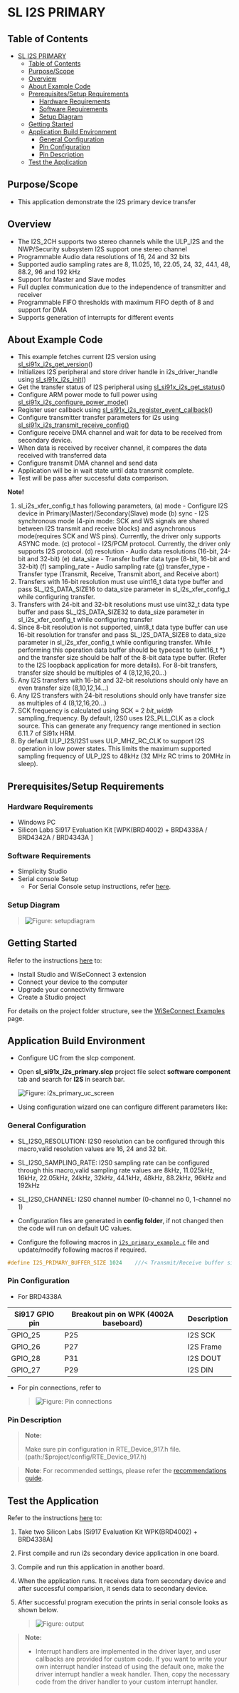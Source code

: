 # SL I2S PRIMARY

## Table of Contents

- [SL I2S PRIMARY](#sl-i2s-primary)
  - [Table of Contents](#table-of-contents)
  - [Purpose/Scope](#purposescope)
  - [Overview](#overview)
  - [About Example Code](#about-example-code)
  - [Prerequisites/Setup Requirements](#prerequisitessetup-requirements)
    - [Hardware Requirements](#hardware-requirements)
    - [Software Requirements](#software-requirements)
    - [Setup Diagram](#setup-diagram)
  - [Getting Started](#getting-started)
  - [Application Build Environment](#application-build-environment)
    - [General Configuration](#general-configuration)
    - [Pin Configuration](#pin-configuration)
    - [Pin Description](#pin-description)
  - [Test the Application](#test-the-application)

## Purpose/Scope

- This application demonstrate the I2S primary device transfer

## Overview

- The I2S_2CH supports two stereo channels while the ULP_I2S and the NWP/Security subsystem I2S support one stereo channel
- Programmable Audio data resolutions of 16, 24 and 32 bits
- Supported audio sampling rates are 8, 11.025, 16, 22.05, 24, 32, 44.1, 48, 88.2, 96 and 192 kHz
- Support for Master and Slave modes
- Full duplex communication due to the independence of transmitter and receiver
- Programmable FIFO thresholds with maximum FIFO depth of 8 and support for DMA
- Supports generation of interrupts for different events

## About Example Code

- This example fetches current I2S version using [sl_si91x_i2s_get_version](https://docs.silabs.com/wiseconnect/3.5.0/wiseconnect-api-reference-guide-si91x-peripherals/i2-s#sl-si91x-i2s-get-version)()
- Initializes I2S peripheral and store driver handle in i2s_driver_handle using [sl_si91x_i2s_init](https://docs.silabs.com/wiseconnect/3.5.0/wiseconnect-api-reference-guide-si91x-peripherals/i2-s#sl-si91x-i2s-init)()
- Get the transfer status of I2S peripheral using [sl_si91x_i2s_get_status](https://docs.silabs.com/wiseconnect/3.5.0/wiseconnect-api-reference-guide-si91x-peripherals/i2-s#sl-si91x-i2s-get-status)()
- Configure ARM power mode to full power using [sl_si91x_i2s_configure_power_mode](https://docs.silabs.com/wiseconnect/3.5.0/wiseconnect-api-reference-guide-si91x-peripherals/i2-s#sl-si91x-i2s-configure-power-mode)()
- Register user callback using [sl_si91x_i2s_register_event_callback](https://docs.silabs.com/wiseconnect/3.5.0/wiseconnect-api-reference-guide-si91x-peripherals/i2-s#sl-si91x-i2s-register-event-callback)()
- Configure transmitter transfer parameters for i2s using [sl_si91x_i2s_transmit_receive_config()](https://docs.silabs.com/wiseconnect/3.5.0/wiseconnect-api-reference-guide-si91x-peripherals/i2-s#sl-si91x-i2s-transmit-receive-config)
- Configure receive DMA channel and wait for data to be received from secondary device.
- When data is received by receiver channel, it compares the data received with transferred data
- Configure transmit DMA channel and send data
- Application will be in wait state until data transmit complete.
- Test will be pass after successful data comparison.

**Note!**

1. sl_i2s_xfer_config_t has following parameters,
   (a) mode - Configure I2S device in Primary(Master)/Secondary(Slave) mode
   (b) sync - I2S synchronous mode (4-pin mode: SCK and WS signals are shared between I2S transmit and receive blocks)
      and asynchronous mode(requires SCK and WS pins). Currently, the driver only supports ASYNC mode.
   (c) protocol - I2S/PCM protocol. Currently, the driver only supports I2S protocol.
   (d) resolution - Audio data resolutions (16-bit, 24-bit and 32-bit)
   (e) data_size - Transfer buffer data type (8-bit, 16-bit and 32-bit)
   (f) sampling_rate - Audio sampling rate
   (g) transfer_type - Transfer type (Transmit, Receive, Transmit abort, and Receive abort)
2. Transfers with 16-bit resolution must use uint16_t data type buffer and pass SL_I2S_DATA_SIZE16 to data_size parameter
   in sl_i2s_xfer_config_t while configuring transfer.
3. Transfers with 24-bit and 32-bit resolutions must use uint32_t data type buffer and pass SL_I2S_DATA_SIZE32 to data_size parameter
   in sl_i2s_xfer_config_t while configuring transfer
4. Since 8-bit resolution is not supported, uint8_t data type buffer can use 16-bit resolution for transfer and pass SL_I2S_DATA_SIZE8
   to data_size parameter in sl_i2s_xfer_config_t while configuring transfer. While performing this operation data buffer should be
   typecast to (uint16_t *) and the transfer size should be half of the 8-bit data type buffer. (Refer to the I2S loopback application for more details). For 8-bit transfers, transfer size should be multiples of 4 (8,12,16,20...)
5. Any I2S transfers with 16-bit and 32-bit resolutions should only have an even transfer size (8,10,12,14...)
6. Any I2S transfers with 24-bit resolutions should only have transfer size as multiples of 4 (8,12,16,20...)
7. SCK frequency is calculated using SCK = 2 *bit_width* sampling_frequency. By default, I2S0 uses I2S_PLL_CLK as a clock source. This can generate any frequency range mentioned in section 6.11.7 of Si91x HRM.
8. By default ULP_I2S/I2S1 uses ULP_MHZ_RC_CLK to support I2S operation in low power states. This limits the maximum supported sampling frequency of ULP_I2S to 48kHz (32 MHz RC trims to 20MHz in sleep).

## Prerequisites/Setup Requirements

### Hardware Requirements

- Windows PC
- Silicon Labs Si917 Evaluation Kit [WPK(BRD4002) + BRD4338A / BRD4342A / BRD4343A ]

### Software Requirements

- Simplicity Studio
- Serial console Setup
  - For Serial Console setup instructions, refer [here](https://docs.silabs.com/wiseconnect/latest/wiseconnect-developers-guide-developing-for-silabs-hosts/#console-input-and-output).

### Setup Diagram

 >![Figure: setupdiagram](resources/readme/setupdiagram.png)

## Getting Started

Refer to the instructions [here](https://docs.silabs.com/wiseconnect/latest/wiseconnect-getting-started/) to:

- Install Studio and WiSeConnect 3 extension
- Connect your device to the computer
- Upgrade your connectivity firmware
- Create a Studio project

For details on the project folder structure, see the [WiSeConnect Examples](https://docs.silabs.com/wiseconnect/latest/wiseconnect-examples/#example-folder-structure) page.

## Application Build Environment

- Configure UC from the slcp component.
- Open **sl_si91x_i2s_primary.slcp** project file select **software component** tab and search for **I2S** in search bar.

  ![Figure: i2s_primary_uc_screen](resources/uc_screen/i2s_primary_uc_screen.png)

- Using configuration wizard one can configure different parameters like:

### General Configuration

- SL_I2S0_RESOLUTION: I2S0 resolution can be configured through this macro,valid resolution values are 16, 24 and 32 bit.
- SL_I2S0_SAMPLING_RATE: I2S0 sampling rate can be configured through this macro,valid sampling rate values are
    8kHz, 11.025kHz, 16kHz, 22.05kHz, 24kHz, 32kHz, 44.1kHz, 48kHz, 88.2kHz, 96kHz and 192kHz
- SL_I2S0_CHANNEL: I2S0 channel number (0-channel no 0, 1-channel no 1)
- Configuration files are generated in **config folder**, if not changed then the code will run on default UC values.

- Configure the following macros in [`i2s_primary_example.c`](https://github.com/SiliconLabs/wiseconnect/blob/master/examples/si91x_soc/peripheral/sl_si91x_i2s_primary/i2s_primary_example.c) file and update/modify following macros if required.

```C
#define I2S_PRIMARY_BUFFER_SIZE 1024    ///< Transmit/Receive buffer size
```

### Pin Configuration

- For BRD4338A

| Si917 GPIO pin | Breakout pin on WPK (4002A baseboard) | Description             |
| ---------------| --------------------------------------|------------------------ |
| GPIO_25        | P25                                   | I2S SCK                 |
| GPIO_26        | P27                                   | I2S Frame               |
| GPIO_28        | P31                                   | I2S DOUT                |
| GPIO_27        | P29                                   | I2S DIN                 |

- For pin connections, refer to

   >![Figure: Pin connections](resources/readme/image505d.png)

### Pin Description

> **Note:**
>
> Make sure pin configuration in RTE_Device_917.h file.(path:/$project/config/RTE_Device_917.h)

> **Note**: For recommended settings, please refer the [recommendations guide](https://docs.silabs.com/wiseconnect/latest/wiseconnect-developers-guide-prog-recommended-settings/).

## Test the Application

Refer to the instructions [here](https://docs.silabs.com/wiseconnect/latest/wiseconnect-getting-started/) to:

1. Take two Silicon Labs [Si917 Evaluation Kit WPK(BRD4002) + BRD4338A]
2. First compile and run i2s secondary device application in one board.
3. Compile and run this application in another board.
4. When the application runs. It receives data from secondary device and after successful
   comparision, it sends data to secondary device.
5. After successful program execution the prints in serial console looks as shown below.

   >![Figure: output](resources/readme/output.png)

> **Note:**
>
> - Interrupt handlers are implemented in the driver layer, and user callbacks are provided for custom code. If you want to write your own interrupt handler instead of using the default one, make the driver interrupt handler a weak handler. Then, copy the necessary code from the driver handler to your custom interrupt handler.

